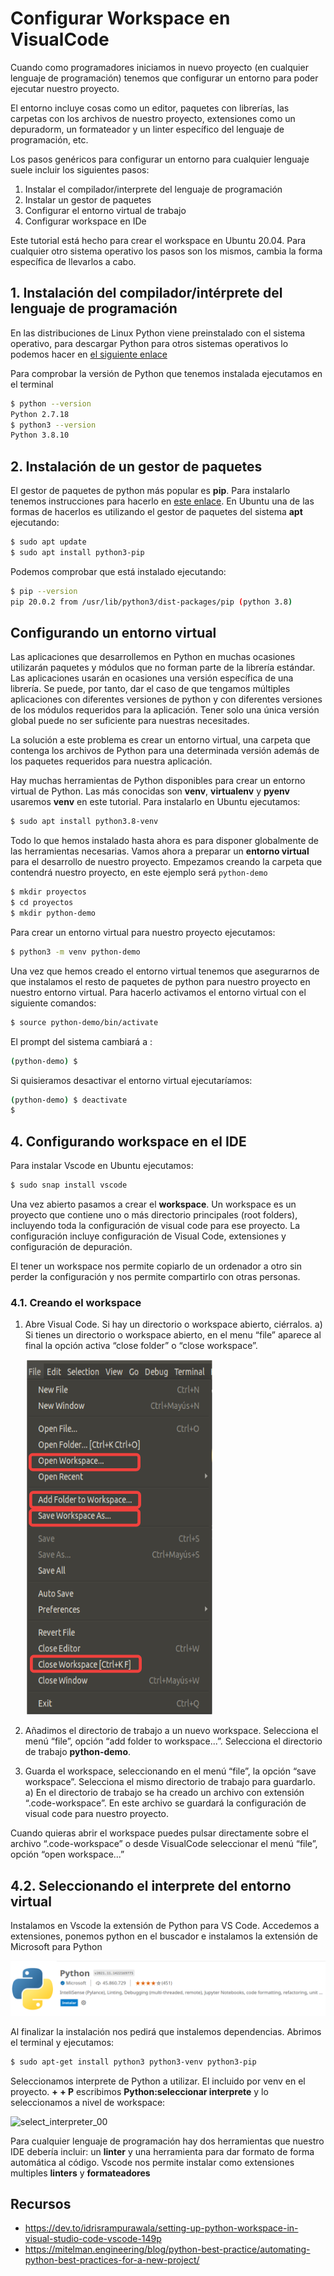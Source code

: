 # Configurar Workspace en VisualCode

Cuando como programadores iniciamos in nuevo proyecto (en cualquier lenguaje de programación) tenemos que configurar un entorno para poder ejecutar nuestro proyecto.

El entorno incluye cosas como un editor, paquetes con librerías, las carpetas con los archivos de nuestro proyecto, extensiones como un depuradorm, un formateador y un linter específico del lenguaje de programación, etc.

Los pasos genéricos para configurar un entorno para cualquier lenguaje suele incluir los siguientes pasos:

1. Instalar el compilador/interprete del lenguaje de programación
2. Instalar un gestor de paquetes
3. Configurar el entorno virtual de trabajo
4. Configurar workspace en IDe

Este tutorial está hecho para crear el workspace en Ubuntu 20.04. Para cualquier otro sistema operativo los pasos son los mismos, cambia la forma específica de llevarlos a cabo.

## 1. Instalación del compilador/intérprete del lenguaje de programación

En las distribuciones de Linux Python viene preinstalado con el sistema operativo, para descargar Python para otros sistemas operativos lo podemos hacer en [el siguiente enlace](https://www.python.org/downloads/)

Para comprobar la versión de Python que tenemos instalada ejecutamos en el terminal

```bash
$ python --version
Python 2.7.18
$ python3 --version
Python 3.8.10
```

## 2. Instalación de un gestor de paquetes

El gestor de paquetes de python más popular es **pip**. Para instalarlo tenemos instrucciones para hacerlo en [este enlace](https://pip.pypa.io/en/stable/installation/). En Ubuntu una de las formas de hacerlos es utilizando el gestor de paquetes del sistema **apt** ejecutando:

```bash
$ sudo apt update
$ sudo apt install python3-pip
```

Podemos comprobar que está instalado ejecutando:

```bash
$ pip --version
pip 20.0.2 from /usr/lib/python3/dist-packages/pip (python 3.8)
```

## Configurando un entorno virtual

Las aplicaciones que desarrollemos en Python en muchas ocasiones utilizarán paquetes y módulos que no forman parte de la librería estándar. Las aplicaciones usarán en ocasiones una versión específica de una librería. Se puede, por tanto, dar el caso de que tengamos múltiples aplicaciones con diferentes versiones de python y con diferentes versiones de los módulos requeridos para la aplicación. Tener solo una única versión global puede no ser suficiente para nuestras necesitades.

La solución a este problema es crear un entorno virtual, una carpeta que contenga los archivos de Python para una determinada versión además de los paquetes requeridos para nuestra aplicación.

Hay muchas herramientas de Python disponibles para crear un entorno virtual de Python. Las más conocidas son **venv**, **virtualenv** y **pyenv** usaremos **venv** en este tutorial. Para instalarlo en Ubuntu ejecutamos:

```bash
$ sudo apt install python3.8-venv
```

Todo lo que hemos instalado hasta ahora es para disponer globalmente de las herramientas necesarias. Vamos ahora a preparar un **entorno virtual** para el desarrollo de nuestro proyecto. Empezamos creando la carpeta que contendrá nuestro proyecto, en este ejemplo será `python-demo` 

```bash
$ mkdir proyectos
$ cd proyectos
$ mkdir python-demo

```

Para crear un entorno virtual para nuestro proyecto ejecutamos:

```bash
$ python3 -m venv python-demo
```

Una vez que hemos creado el entorno virtual tenemos que asegurarnos de que instalamos el resto de paquetes de python para nuestro proyecto en nuestro entorno virtual. Para hacerlo activamos el entorno virtual con el siguiente comandos:

```bash
$ source python-demo/bin/activate
```
El prompt del sistema cambiará a :
```bash
(python-demo) $ 
```
Si quisieramos desactivar el entorno virtual ejecutaríamos:

```bash
(python-demo) $ deactivate
$
```

## 4. Configurando workspace en el IDE

Para instalar Vscode en Ubuntu ejecutamos:

```bash
$ sudo snap install vscode
```





Una vez abierto pasamos a crear el **workspace**. Un workspace es un proyecto que contiene uno o más directorio principales (root folders), incluyendo toda la configuración de visual code para ese proyecto. La configuración incluye configuración de Visual Code, extensiones y  configuración de depuración.

El tener un workspace nos permite copiarlo de un ordenador a otro sin perder la configuración y nos permite compartirlo con otras personas.

### 4.1. Creando el workspace

1. Abre Visual Code. Si hay un directorio o workspace abierto, ciérralos.
    a) Si tienes un directorio o workspace abierto,  en el menu “file” aparece al final la opción activa “close folder” o “close workspace”.

   ![create_workspace](imgs/create_workspace.png)

2. Añadimos el directorio de trabajo a un nuevo workspace. Selecciona   el   menú   “file”,   opción   “add   folder   to workspace...”. Selecciona el directorio de trabajo **python-demo**.

3. Guarda el workspace, seleccionando en el menú “file”, la opción “save workspace”. Selecciona el mismo directorio de trabajo para guardarlo.
    a) En el directorio de trabajo se ha creado un archivo con extensión   “.code-workspace”.   En   este   archivo   se guardará la configuración de visual code para nuestro proyecto.

Cuando quieras abrir el workspace puedes pulsar directamente sobre  el archivo   “.code-workspace”   o   desde   VisualCode seleccionar el menú “file”, opción “open workspace...”

## 4.2. Seleccionando el interprete del entorno virtual

Instalamos en Vscode la extensión de Python para VS Code. Accedemos a extensiones, ponemos python en el buscador e instalamos la extensión de Microsoft para Python

![python_extension](imgs/python_extension.png)

Al finalizar la instalación nos pedirá que instalemos dependencias. Abrimos el terminal y ejecutamos:

```bash
$ sudo apt-get install python3 python3-venv python3-pip
```

Seleccionamos interprete de Python a utilizar. El incluido por venv en el proyecto. **<SHIFT> + <CTRL> + P** escribimos **Python:seleccionar interprete** y lo seleccionamos a nivel de workspace:

![select_interpreter_00](/home/ivan/mega/clases/github/ets/ut2/recursos/imgs/select_interpreter_00.png)



Para cualquier lenguaje de programación hay dos herramientas que nuestro IDE debería incluir: un **linter** y una herramienta para dar formato de forma automática al código. Vscode nos permite instalar como extensiones multiples **linters** y **formateadores**

## Recursos

* https://dev.to/idrisrampurawala/setting-up-python-workspace-in-visual-studio-code-vscode-149p
* https://mitelman.engineering/blog/python-best-practice/automating-python-best-practices-for-a-new-project/
